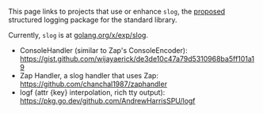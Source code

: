 This page links to projects that use or enhance `slog`, the [proposed](https://go.dev/issue/56345) structured logging package for the standard library.

Currently, `slog` is at [golang.org/x/exp/slog](https://pkg.go.dev/golang.org/x/exp/slog).

- ConsoleHandler (similar to Zap's ConsoleEncoder): https://gist.github.com/wijayaerick/de3de10c47a79d5310968ba5ff101a19
- Zap Handler, a slog handler that uses Zap: https://github.com/chanchal1987/zaphandler
- logf (attr {key} interpolation, rich tty output): https://pkg.go.dev/github.com/AndrewHarrisSPU/logf
